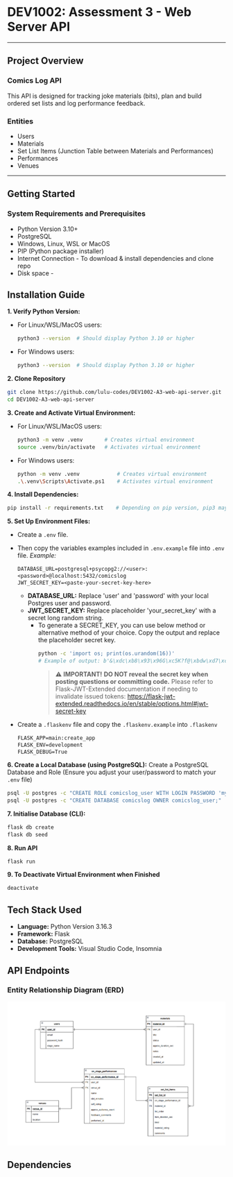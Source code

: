 # DEV1002: Assessment 3 - Web Server API

---

## Project Overview



### Comics Log API

This API is designed for tracking joke materials (bits), plan and build ordered set lists and log performance feedback.

### Entities

- Users
- Materials
- Set List Items (Junction Table between Materials and Performances)
- Performances
- Venues

---

## Getting Started

### System Requirements and Prerequisites

- Python Version 3.10+
- PostgreSQL
- Windows, Linux, WSL or MacOS
- PIP (Python package installer)
- Internet Connection - To download & install dependencies and clone repo
- Disk space -

## Installation Guide

**1. Verify Python Version:**

  - For Linux/WSL/MacOS users:
    ```bash
    python3 --version  # Should display Python 3.10 or higher
    ```

  - For Windows users:
    ```bash
    python3 --version  # Should display Python 3.10 or higher
    ```
**2. Clone Repository**
```bash
git clone https://github.com/lulu-codes/DEV1002-A3-web-api-server.git
cd DEV1002-A3-web-api-server
```

**3. Create and Activate Virtual Environment:**

  - For Linux/WSL/MacOS users:
    ```bash
    python3 -m venv .venv       # Creates virtual environment
    source .venv/bin/activate   # Activates virtual environment
    ```
  - For Windows users:
    ```bash
    python -m venv .venv            # Creates virtual environment
    .\.venv\Scripts\Activate.ps1    # Activates virtual environment
    ```

**4. Install Dependencies:**
```bash
pip install -r requirements.txt    # Depending on pip version, pip3 may be required instead
```

**5. Set Up Environment Files:**
  - Create a `.env` file.
  - Then copy the variables examples included in `.env.example` file into `.env` file.
    *Example:*
    ```
    DATABASE_URL=postgresql+psycopg2://<user>:<password>@localhost:5432/comicslog
    JWT_SECRET_KEY=<paste-your-secret-key-here>
    ```
    - **DATABASE_URL:** Replace 'user' and 'password' with your local Postgres user and password.
    - **JWT_SECRET_KEY:** Replace placeholder 'your_secret_key' with a secret long random string.
      - To generate a SECRET_KEY, you can use below method or alternative method of your choice. Copy the output and replace the placeholder secret key.
        ```bash
        python -c 'import os; print(os.urandom(16))'
        # Example of output: b'&\xdc\xb8\x93\x96G\xc5K?f@\xbdw\xd7\xc5K'
        ```
        > ⚠️ **IMPORTANT!**
        > **DO NOT reveal the secret key when posting questions or committing code.**
        > Please refer to Flask-JWT-Extended documentation if needing to invalidate issued tokens:
        https://flask-jwt-extended.readthedocs.io/en/stable/options.html#jwt-secret-key

  - Create a `.flaskenv` file and copy the `.flaskenv.example` into `.flaskenv`
    ```
    FLASK_APP=main:create_app
    FLASK_ENV=development
    FLASK_DEBUG=True
    ```

**6. Create a Local Database (using PostgreSQL):**
Create a PostgreSQL Database and Role (Ensure you adjust your user/password to match your `.env` file)

```bash
psql -U postgres -c "CREATE ROLE comicslog_user WITH LOGIN PASSWORD 'mypassword';"
psql -U postgres -c "CREATE DATABASE comicslog OWNER comicslog_user;"
```

**7. Initialise Database (CLI):**

```bash
flask db create
flask db seed
```

**8. Run API**
```bash
flask run
```

**9. To Deactivate Virtual Environment when Finished**

```bash
deactivate
```


## Tech Stack Used

- **Language:** Python Version 3.16.3
- **Framework:** Flask
- **Database:** PostgreSQL
- **Development Tools:** Visual Studio Code, Insomnia


## API Endpoints




### Entity Relationship Diagram (ERD)

![ERD for Comics Log](/docs/erd.png)

## Dependencies
